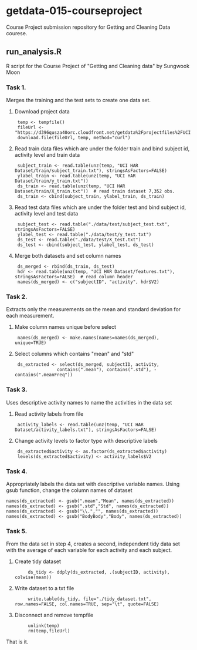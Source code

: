 # getdata-015-courseproject
Course Project submission repository for Getting and Cleaning Data courese.

## run_analysis.R
R script for the Course Project of "Getting and Cleaning data" 
by Sungwook Moon  

### Task 1.
Merges the training and the test sets to create one data set.

1. Download project data
 
        temp <- tempfile()
        fileUrl <- "https://d396qusza40orc.cloudfront.net/getdata%2Fprojectfiles%2FUCI%20HAR%20Dataset.zip"
        download.file(fileUrl, temp, method="curl")

1. Read train data files which are under the folder train and bind subject id, activity level and train data

        subject_train <- read.table(unz(temp, "UCI HAR Dataset/train/subject_train.txt"), stringsAsFactors=FALSE)
        ylabel_train <- read.table(unz(temp, "UCI HAR Dataset/train/y_train.txt")) 
        ds_train <- read.table(unz(temp, "UCI HAR Dataset/train/X_train.txt"))  # read train dataset 7,352 obs.
        ds_train <- cbind(subject_train, ylabel_train, ds_train)

2. Read test data files which are under the folder test and bind subject id, activity level and test data

        subject_test <- read.table("./data/test/subject_test.txt", stringsAsFactors=FALSE)
        ylabel_test <- read.table("./data/test/y_test.txt") 
        ds_test <- read.table("./data/test/X_test.txt")
        ds_test <- cbind(subject_test, ylabel_test, ds_test)

3. Merge both datasets and set column names

        ds_merged <- rbind(ds_train, ds_test)
        hdr <- read.table(unz(temp, "UCI HAR Dataset/features.txt"), stringsAsFactors=FALSE)  # read column header
        names(ds_merged) <- c("subjectID", "activity", hdr$V2)

### Task 2.
Extracts only the measurements on the mean and standard deviation for each measurement. 

1. Make column names unique before select

        names(ds_merged) <- make.names(names=names(ds_merged), unique=TRUE)

2. Select columns which contains "mean" and "std"

        ds_extracted <- select(ds_merged, subjectID, activity, 
                       contains(".mean"), contains(".std"), -contains(".meanFreq"))

### Task 3.
Uses descriptive activity names to name the activities in the data set

1. Read activity labels from file
        
        activity_labels <- read.table(unz(temp, "UCI HAR Dataset/activity_labels.txt"), stringsAsFactors=FALSE)

2. Change activity levels to factor type with descriptive labels
        
        ds_extracted$activity <- as.factor(ds_extracted$activity)
        levels(ds_extracted$activity) <- activity_labels$V2

### Task 4.
Appropriately labels the data set with descriptive variable names. 
Using gsub function, change the column names of dataset

    names(ds_extracted) <- gsub(".mean","Mean", names(ds_extracted))
    names(ds_extracted) <- gsub(".std","Std", names(ds_extracted))
    names(ds_extracted) <- gsub("\\.","", names(ds_extracted))
    names(ds_extracted) <- gsub("BodyBody","Body", names(ds_extracted))

### Task 5.
From the data set in step 4, creates a second, independent tidy data set with the average of each variable for each activity and each subject.

1. Create tidy dataset

            ds_tidy <- ddply(ds_extracted, .(subjectID, activity), colwise(mean))

2. Write dataset to a txt file

            write.table(ds_tidy, file="./tidy_dataset.txt", row.names=FALSE, col.names=TRUE, sep="\t", quote=FALSE)

3. Disconnect and remove tempfile

            unlink(temp)
            rm(temp,fileUrl)


That is it. 
